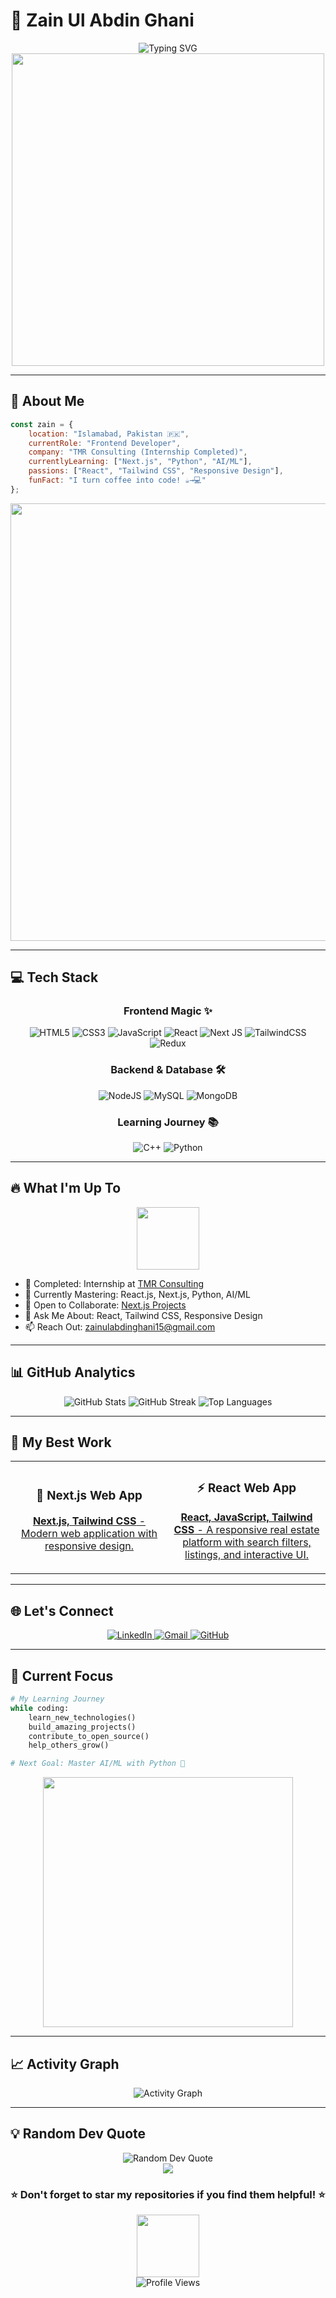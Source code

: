 # 🚀 Zain Ul Abdin Ghani

<div align="center">
  <img src="https://readme-typing-svg.herokuapp.com?font=Fira+Code&size=30&duration=3000&pause=1000&color=00D9FF&center=true&vCenter=true&width=500&lines=Frontend+Developer;React+%7C+Next.js+Expert;UI%2FUX+Enthusiast;From+Islamabad%2C+Pakistan" alt="Typing SVG" />
</div>

<div align="center">
  <img src="https://user-images.githubusercontent.com/74038190/225813708-98b745f2-7d22-48cf-9150-083f1b00d6c9.gif" width="500">
</div>

---

## 🎯 About Me

```javascript
const zain = {
    location: "Islamabad, Pakistan 🇵🇰",
    currentRole: "Frontend Developer",
    company: "TMR Consulting (Internship Completed)",
    currentlyLearning: ["Next.js", "Python", "AI/ML"],
    passions: ["React", "Tailwind CSS", "Responsive Design"],
    funFact: "I turn coffee into code! ☕→💻"
};
```

<div align="center">
  <img src="https://user-images.githubusercontent.com/74038190/212284100-561aa473-3905-4a80-b561-0d28506553ee.gif" width="700">
</div>

---

## 💻 Tech Stack

<div align="center">

### Frontend Magic ✨

![HTML5](https://img.shields.io/badge/html5-%23E34F26.svg?style=for-the-badge\&logo=html5\&logoColor=white)
![CSS3](https://img.shields.io/badge/css3-%231572B6.svg?style=for-the-badge\&logo=css3\&logoColor=white)
![JavaScript](https://img.shields.io/badge/javascript-%23323330.svg?style=for-the-badge\&logo=javascript\&logoColor=%23F7DF1E)
![React](https://img.shields.io/badge/react-%2320232a.svg?style=for-the-badge\&logo=react\&logoColor=%2361DAFB)
![Next JS](https://img.shields.io/badge/Next-black?style=for-the-badge\&logo=next.js\&logoColor=white)
![TailwindCSS](https://img.shields.io/badge/tailwindcss-%2338B2AC.svg?style=for-the-badge\&logo=tailwind-css\&logoColor=white)
![Redux](https://img.shields.io/badge/redux-%23593d88.svg?style=for-the-badge\&logo=redux\&logoColor=white)

### Backend & Database 🛠️

![NodeJS](https://img.shields.io/badge/node.js-6DA55F?style=for-the-badge\&logo=node.js\&logoColor=white)
![MySQL](https://img.shields.io/badge/mysql-%2300f.svg?style=for-the-badge\&logo=mysql\&logoColor=white)
![MongoDB](https://img.shields.io/badge/MongoDB-%234ea94b.svg?style=for-the-badge\&logo=mongodb\&logoColor=white)

### Learning Journey 📚

![C++](https://img.shields.io/badge/c++-%2300599C.svg?style=for-the-badge\&logo=c%2B%2B\&logoColor=white)
![Python](https://img.shields.io/badge/python-3670A0?style=for-the-badge\&logo=python\&logoColor=ffdd54)

</div>

---

## 🔥 What I'm Up To

<div align="center">
  <img src="https://user-images.githubusercontent.com/74038190/212284087-bbe7e430-757e-4901-90bf-4cd2ce3e1852.gif" width="100">
</div>

* 🔭 Completed: Internship at [TMR Consulting](https://tmrconsult.com/)
* 🌱 Currently Mastering: React.js, Next.js, Python, AI/ML
* 👯 Open to Collaborate: [Next.js Projects](https://github.com/ZAIN-GITUP/NEXT-WEB-APP)
* 💬 Ask Me About: React, Tailwind CSS, Responsive Design
* 📫 Reach Out: [zainulabdinghani15@gmail.com](mailto:zainulabdinghani15@gmail.com)

---

## 📊 GitHub Analytics

<div align="center">
  <img src="https://github-readme-stats.vercel.app/api?username=ZAIN-GITUP&show_icons=true&theme=radical&hide_border=true&count_private=true" alt="GitHub Stats" />
  <img src="https://github-readme-streak-stats.herokuapp.com/?user=ZAIN-GITUP&theme=radical&hide_border=true" alt="GitHub Streak" />
  <img src="https://github-readme-stats.vercel.app/api/top-langs/?username=ZAIN-GITUP&theme=radical&hide_border=true&layout=compact" alt="Top Languages" />
</div>

---

## 🌟 My Best Work

<table align="center">
  <tr>
    <td width="50%">
      <h3 align="center">🚀 Next.js Web App</h3>
      <div align="center">  
        <a href="https://github.com/ZAIN-UL-ABDIN-GHANI/ModrenEcommerce" target="_blank">
        <p><strong>Next.js, Tailwind CSS</strong> - Modern web application with responsive design.</p>
        </a>
      </div>
    </td>
    <td width="50%">
      <h3 align="center">⚡ React Web App</h3>
      <div align="center">
        <a href="https://github.com/ZAIN-UL-ABDIN-GHANI/Real-Estate-UI" target="_blank">
        <p><strong>React, JavaScript, Tailwind CSS</strong> - A responsive real estate platform with search filters, listings, and interactive UI.</p>
        </a>
      </div>
    </td>
  </tr>
</table>

---

## 🌐 Let's Connect

<div align="center">
  <a href="https://linkedin.com/in/zainulabdinghani15/" target="_blank">
    <img src="https://img.shields.io/badge/LinkedIn-0077B5?style=for-the-badge&logo=linkedin&logoColor=white" alt="LinkedIn" />
  </a>
  <a href="mailto:zainulabdinghani15@gmail.com">
    <img src="https://img.shields.io/badge/Gmail-D14836?style=for-the-badge&logo=gmail&logoColor=white" alt="Gmail" />
  </a>
  <a href="https://github.com/ZAIN-GITUP">
    <img src="https://img.shields.io/badge/GitHub-100000?style=for-the-badge&logo=github&logoColor=white" alt="GitHub" />
  </a>
</div>

---

## 🎯 Current Focus

```python
# My Learning Journey
while coding:
    learn_new_technologies()
    build_amazing_projects()
    contribute_to_open_source()
    help_others_grow()

# Next Goal: Master AI/ML with Python 🐍
```

<div align="center">
  <img src="https://user-images.githubusercontent.com/74038190/212284158-e840e285-664b-44d7-b79b-e264b5e54825.gif" width="400">
</div>

---

## 📈 Activity Graph

<div align="center">
  <img src="https://github-readme-activity-graph.vercel.app/graph?username=ZAIN-GITUP&theme=react-dark&hide_border=true&area=true" alt="Activity Graph" />
</div>

---

## 💡 Random Dev Quote

<div align="center">
  <img src="https://quotes-github-readme.vercel.app/api?type=horizontal&theme=radical" alt="Random Dev Quote" />
</div>

<div align="center">
  <img src="https://capsule-render.vercel.app/api?type=waving&color=gradient&height=100&section=footer&text=Thanks%20for%20visiting!&fontSize=16&fontColor=white&animation=twinkling" />
</div>

<div align="center">
  <h3>⭐ Don't forget to star my repositories if you find them helpful! ⭐</h3>
  <img src="https://user-images.githubusercontent.com/74038190/212284115-f47cd8ff-2ffb-4b04-b5bf-4d1c14c0247f.gif" width="100">
</div>

<div align="center">
  <img src="https://komarev.com/ghpvc/?username=ZAIN-GITUP&color=blueviolet&style=flat-square&label=Profile+Views" alt="Profile Views" />
</div>
